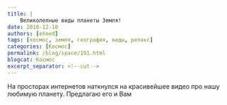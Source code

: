 ```yaml
---
title: |
    Великолепные виды планеты Земля!
date: 2010-12-18
authors: [eXeed]
tags: [космос, земля, география, виды, релакс]
categories: [Космос]
permalink: /blog/space/191.html
blogcat: Космос
excerpt_separator: <!--cut-->
---
```


На просторах интернетов наткнулся на красивейшее видео про нашу любимую планету. Предлагаю его и Вам

<object style="height: 390px; width: 640px"><param name="movie" value="http://www.youtube.com/v/tJQoF-hamHg?version=3"><param name="allowFullScreen" value="true"><param name="allowScriptAccess" value="always"><embed src="http://www.youtube.com/v/tJQoF-hamHg?version=3" type="application/x-shockwave-flash" allowfullscreen="true" allowScriptAccess="always" width="640" height="390"></object>
